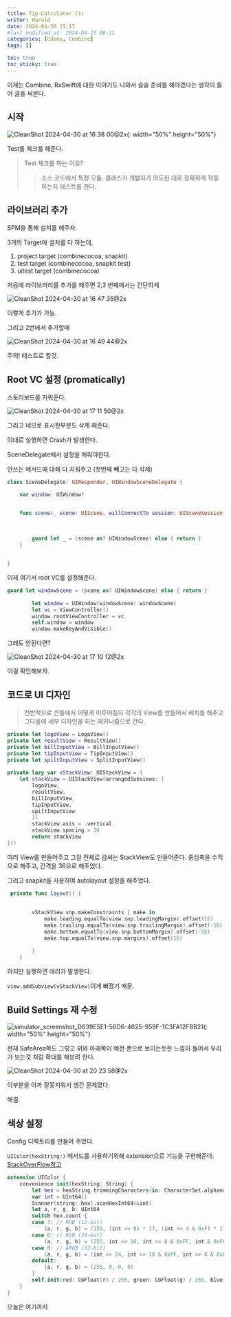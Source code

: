 ```yaml
---
title: Tip-Calculator (1)
writer: Harold
date: 2024-04-30 15:13
#last_modified_at: 2024-04-15 09:11
categories: [Udemy, Combine]
tags: []

toc: true
toc_sticky: true
---
```


이제는 Combine, RxSwift에 대한 이야기도 나와서 슬슬 준비를 해야겠다는 생각이 들어 글을 써본다.

## 시작

![CleanShot 2024-04-30 at 16 38 00@2x](https://github.com/Haroldfromk/haroldfromk.github.io/assets/97341336/3bb5beda-a320-49bf-9f4c-231ab8bf3371){: width="50%" height="50%"}

Test를 체크를 해준다.

> Test 체크를 하는 이유?
>> 소스 코드에서 특정 모듈, 클래스가 개발자가 의도한 대로 정확하게 작동하는지 테스트를 한다.

## 라이브러리 추가

SPM을 통해 설치를 해주자.

3개의 Target에 설치를 다 하는데,

1. project target (combinecocoa, snapkit)
2. test target (combinecocoa, snapkit test)
3. uitest target (combinecocoa)

처음에 라이브러리를 추가를 해주면 2,3 번째에서는 간단하게

![CleanShot 2024-04-30 at 16 47 35@2x](https://github.com/Haroldfromk/haroldfromk.github.io/assets/97341336/408ef2e1-e2af-40c9-a608-959d57ea37ab)

이렇게 추가가 가능.

그리고 2번에서 추가할때 

![CleanShot 2024-04-30 at 16 49 44@2x](https://github.com/Haroldfromk/haroldfromk.github.io/assets/97341336/acff677b-32d1-4cac-85aa-67904167642d)

주의! 테스트로 할것.

## Root VC 설정 (promatically)

스토리보드를 지워준다.

![CleanShot 2024-04-30 at 17 11 50@2x](https://github.com/Haroldfromk/haroldfromk.github.io/assets/97341336/720b6da7-42fb-4eeb-9924-0098e8bf4ec0)

그리고 네모로 표시한부분도 삭제 해준다.

이대로 실행하면 Crash가 발생한다.

SceneDelegate에서 설정을 해줘야한다.

안쓰는 메서드에 대해 다 지워주고 (첫번째 빼고는 다 삭제)
```swift
class SceneDelegate: UIResponder, UIWindowSceneDelegate {

    var window: UIWindow?


    func scene(_ scene: UIScene, willConnectTo session: UISceneSession, options connectionOptions: UIScene.ConnectionOptions) {
        
        
        
        guard let _ = (scene as? UIWindowScene) else { return }
    }


}

```

이제 여기서 root VC를 설정해준다.

```swift
guard let windowScene = (scene as? UIWindowScene) else { return }
        
        let window = UIWindow(windowScene: windowScene)
        let vc = ViewController()
        window.rootViewController = vc
        self.window = window
        window.makeKeyAndVisible()
```

그래도 안된다면?

![CleanShot 2024-04-30 at 17 10 12@2x](https://github.com/Haroldfromk/haroldfromk.github.io/assets/97341336/79f97991-0bbf-46d0-9595-aedca34aeff2)

이걸 확인해보자.

## 코드로 UI 디자인

> 전반적으로 큰틀에서 어떻게 이루어질지 각각의 View를 만들어서 배치를 해주고 그다음에 세부 디자인을 하는 매커니즘으로 간다.

```swift
private let logoView = LogoView()
private let resultView = ResultView()
private let billInputView = BillInputView()
private let tipInputView = TipInputView()
private let spiltInputView = SplitInputView()
    
private lazy var vStackView: UIStackView = {
    let stackView = UIStackView(arrangedSubviews: [
        logoView,
        resultView,
        billInputView,
        tipInputView,
        spiltInputView
        ])
        stackView.axis = .vertical
        stackView.spacing = 36
        return stackView
}()
```

여러 View를 만들어주고 그걸 전체로 감싸는 StackView도 만들어준다. 중심축을 수직으로 해주고, 간격을 36으로 해주었다.

그리고 snapkit을 사용하여 autolayout 설정을 해주었다.

```swift
 private func layout() {
     
        
        vStackView.snp.makeConstraints { make in
            make.leading.equalTo(view.snp.leadingMargin).offset(16)
            make.trailing.equalTo(view.snp.trailingMargin).offset(-16)
            make.bottom.equalTo(view.snp.bottomMargin).offset(-16)
            make.top.equalTo(view.snp.margins).offset(16)
            
        }
    }
```

하지만 실행하면 에러가 발생한다.

`view.addSubview(vStackView)`이게 빠졌기 때문.


## Build Settings 재 수정

![simulator_screenshot_D639E5E1-56D6-4625-959F-1C3FA12FBB21](https://github.com/Haroldfromk/haroldfromk.github.io/assets/97341336/8bcac74c-6957-452b-ae17-9f66a0d83989){: width="50%" height="50%"}

현재 SafeArea쪽도 그렇고 위와 아래쪽이 예전 폰으로 보이는듯한 느낌이 들어서 우리가 보는것 처럼 확대를 해보려 한다.

![CleanShot 2024-04-30 at 20 23 58@2x](https://github.com/Haroldfromk/haroldfromk.github.io/assets/97341336/8b454419-728c-4bcd-ac67-3afc0186b1bf)

이부분을 아까 잘못지워서 생긴 문제였다.

해결.

## 색상 설정

Config 디렉토리를 만들어 주었다.

`UIColor(hexString:)` 메서드를 사용하기위해 extension으로 기능을 구현해준다. [StackOverFlow참고](https://stackoverflow.com/questions/24263007/how-to-use-hex-color-values/33397427#33397427)

```swift
extension UIColor {
    convenience init(hexString: String) {
        let hex = hexString.trimmingCharacters(in: CharacterSet.alphanumerics.inverted)
        var int = UInt64()
        Scanner(string: hex).scanHexInt64(&int)
        let a, r, g, b: UInt64
        switch hex.count {
        case 3: // RGB (12-bit)
            (a, r, g, b) = (255, (int >> 8) * 17, (int >> 4 & 0xF) * 17, (int & 0xF) * 17)
        case 6: // RGB (24-bit)
            (a, r, g, b) = (255, int >> 16, int >> 8 & 0xFF, int & 0xFF)
        case 8: // ARGB (32-bit)
            (a, r, g, b) = (int >> 24, int >> 16 & 0xFF, int >> 8 & 0xFF, int & 0xFF)
        default:
            (a, r, g, b) = (255, 0, 0, 0)
        }
        self.init(red: CGFloat(r) / 255, green: CGFloat(g) / 255, blue: CGFloat(b) / 255, alpha: CGFloat(a) / 255)
    }
}
```

오늘은 여기까지
